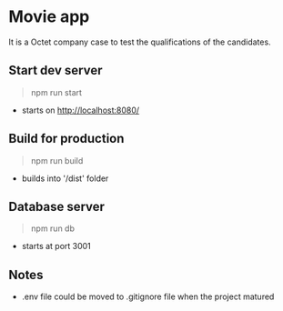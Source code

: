 # Movie app

It is a Octet company case to test the qualifications of the candidates.

## Start dev server

> npm run start

-   starts on <a href="http://localhost:8080/" target="__blank">http://localhost:8080/</a>

## Build for production

> npm run build

-   builds into '/dist' folder

## Database server

> npm run db

-   starts at port 3001

## Notes

-   .env file could be moved to .gitignore file when the project matured

